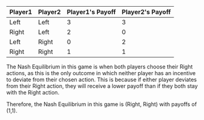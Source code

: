 

| Player1 | Player2 | Player1's Payoff | Player2's Payoff | 
| ------ | ------- | ---------------- | ---------------- | 
| Left   | Left    | 3                | 3                | 
| Right  | Left    | 2                | 0                | 
| Left   | Right   | 0                | 2                | 
| Right  | Right   | 1                | 1                | 

The Nash Equilibrium in this game is when both players choose their Right actions, as this is the only outcome in which neither player has an incentive to deviate from their chosen action. This is because if either player deviates from their Right action, they will receive a lower payoff than if they both stay with the Right action.

Therefore, the Nash Equilibrium in this game is (Right, Right) with payoffs of (1,1).